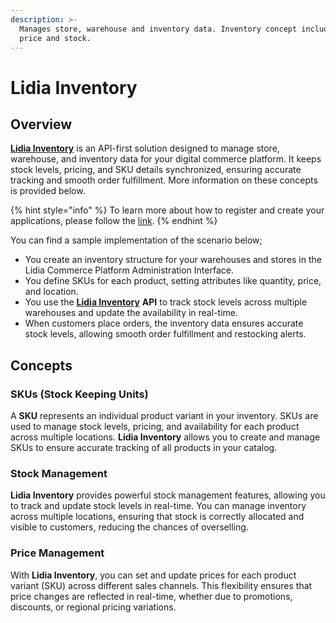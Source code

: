 ```yaml
---
description: >-
  Manages store, warehouse and inventory data. Inventory concept includes SKU's,
  price and stock.
---
```


# Lidia Inventory

## **Overview**

[**Lidia Inventory**](https://dev.lidiacommerce.com/#a4531581-d17e-40db-b2a6-063b7d154202) is an API-first solution designed to manage store, warehouse, and inventory data for your digital commerce platform. It keeps stock levels, pricing, and SKU details synchronized, ensuring accurate tracking and smooth order fulfillment. More information on these concepts is provided below.

{% hint style="info" %}
To learn more about how to register and create your applications, please follow the [link](https://dev.lidiacommerce.com/#a4531581-d17e-40db-b2a6-063b7d154202).
{% endhint %}

You can find a sample implementation of the scenario below;

* You create an inventory structure for your warehouses and stores in the Lidia Commerce Platform Administration Interface.
* You define SKUs for each product, setting attributes like quantity, price, and location.
* You use the [**Lidia Inventory**](https://dev.lidiacommerce.com/#a4531581-d17e-40db-b2a6-063b7d154202) **API** to track stock levels across multiple warehouses and update the availability in real-time.
* When customers place orders, the inventory data ensures accurate stock levels, allowing smooth order fulfillment and restocking alerts.

## Concepts

### **SKUs (Stock Keeping Units)**

A **SKU** represents an individual product variant in your inventory. SKUs are used to manage stock levels, pricing, and availability for each product across multiple locations. **Lidia Inventory** allows you to create and manage SKUs to ensure accurate tracking of all products in your catalog.

### **Stock Management**

**Lidia Inventory** provides powerful stock management features, allowing you to track and update stock levels in real-time. You can manage inventory across multiple locations, ensuring that stock is correctly allocated and visible to customers, reducing the chances of overselling.

### **Price Management**

With **Lidia Inventory**, you can set and update prices for each product variant (SKU) across different sales channels. This flexibility ensures that price changes are reflected in real-time, whether due to promotions, discounts, or regional pricing variations.
